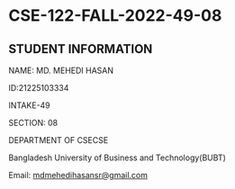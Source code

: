 # CSE-122-FALL-2022-49-08

STUDENT INFORMATION 
--------------------

NAME: MD. MEHEDI HASAN

ID:21225103334

INTAKE-49

SECTION: 08

DEPARTMENT OF CSECSE

Bangladesh University of Business and Technology(BUBT)


Email: mdmehedihasansr@gmail.com

